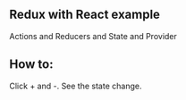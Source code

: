 ## Redux with React example

Actions and Reducers and State and Provider

How to:
-----

Click + and -. See the state change.
